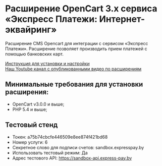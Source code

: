 ﻿# Расширение OpenCart 3.x сервиса «Экспресс Платежи: Интернет-эквайринг»
Расширение CMS Opencart для интеграции с сервисом «Экспресс Платежи». Расширение позволяет производить прием платежей с помощью банковских карт.

<a href="https://express-pay.by/extensions/opencart-3-x/acquiring">Инструкция для установки и настройки</a><br/>
<a href="https://www.youtube.com/c/express-pay-by">Наш Youtube канал с опубликованными видео по расширениям</a>

## Минимальные требования для установки расширения:
* OpenCart v3.0.0 и выше;
* PHP 5.4 и выше;

## Тестовый стенд
* Токен: a75b74cbcfe446509e8ee874f421bd68
* Номер услуги: 6
* Секретное слово для подписи счетов: sandbox.expresspay.by
* Использовать тестовый режим: Да
* Адрес тестового API: https://sandbox-api.express-pay.by
